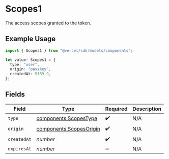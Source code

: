 # Scopes1

The access scopes granted to the token.

## Example Usage

```typescript
import { Scopes1 } from "@vercel/sdk/models/components";

let value: Scopes1 = {
  type: "user",
  origin: "passkey",
  createdAt: 5189.9,
};
```

## Fields

| Field                                                              | Type                                                               | Required                                                           | Description                                                        |
| ------------------------------------------------------------------ | ------------------------------------------------------------------ | ------------------------------------------------------------------ | ------------------------------------------------------------------ |
| `type`                                                             | [components.ScopesType](../../models/components/scopestype.md)     | :heavy_check_mark:                                                 | N/A                                                                |
| `origin`                                                           | [components.ScopesOrigin](../../models/components/scopesorigin.md) | :heavy_check_mark:                                                 | N/A                                                                |
| `createdAt`                                                        | *number*                                                           | :heavy_check_mark:                                                 | N/A                                                                |
| `expiresAt`                                                        | *number*                                                           | :heavy_minus_sign:                                                 | N/A                                                                |